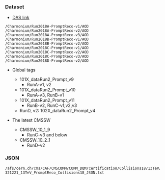 ### Dataset

* [DAS link](https://cmsweb.cern.ch/das/request?view=list&limit=50&instance=prod%2Fglobal&input=%2FCharmonium%2FRun2018*-PromptReco-v*%2FAOD)

```
/Charmonium/Run2018A-PromptReco-v1/AOD
/Charmonium/Run2018A-PromptReco-v2/AOD 
/Charmonium/Run2018A-PromptReco-v3/AOD
/Charmonium/Run2018B-PromptReco-v1/AOD
/Charmonium/Run2018B-PromptReco-v2/AOD
/Charmonium/Run2018C-PromptReco-v1/AOD
/Charmonium/Run2018C-PromptReco-v2/AOD
/Charmonium/Run2018C-PromptReco-v3/AOD
/Charmonium/Run2018D-PromptReco-v2/AOD
```

* Global tags
  * 101X_dataRun2_Prompt_v9
    * RunA-v1, v2
  * 101X_dataRun2_Prompt_v10
    * RunA-v3, RunB-v1
  * 101X_dataRun2_Prompt_v11
    * RunB-v2, RunC-v1,v2,v3
  * RunD, v2: 102X_dataRun2_Prompt_v4



* The latest CMSSW
  * CMSSW_10_1_9
    * RunC-v3 and below
  * CMSSW_10_2_1
    * RunD-v2

### JSON

```
/afs/cern.ch/cms/CAF/CMSCOMM/COMM_DQM/certification/Collisions18/13TeV/PromptReco/Cert_314472-321221_13TeV_PromptReco_Collisions18_JSON.txt
```



